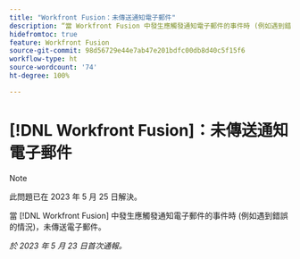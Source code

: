 ```yaml
---
title: "Workfront Fusion：未傳送通知電子郵件"
description: “當 Workfront Fusion 中發生應觸發通知電子郵件的事件時 (例如遇到錯誤的情況)，未傳送電子郵件。”
hidefromtoc: true
feature: Workfront Fusion
source-git-commit: 98d56729e44e7ab47e201bdfc00db8d40c5f15f6
workflow-type: ht
source-wordcount: '74'
ht-degree: 100%

---
```



# [!DNL Workfront Fusion]：未傳送通知電子郵件

>[!NOTE]
>
>此問題已在 2023 年 5 月 25 日解決。

當 [!DNL Workfront Fusion] 中發生應觸發通知電子郵件的事件時 (例如遇到錯誤的情況)，未傳送電子郵件。

_於 2023 年 5 月 23 日首次通報。_


